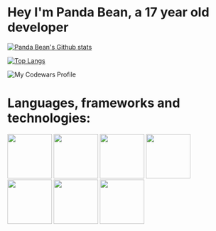 # Hey I'm Panda Bean, a 17 year old developer 
[![Panda Bean's Github stats](https://github-readme-stats.vercel.app/api?username=PandaBean18&show_icons=true&theme=radical)](https://github.com/anuraghazra/github-readme-stats)

[![Top Langs](https://github-readme-stats.vercel.app/api/top-langs/?username=PandaBean18&theme=radical)](https://github.com/anuraghazra/github-readme-stats)

![My Codewars Profile](https://www.codewars.com/users/PandaBean/badges/large)

# Languages, frameworks and technologies: 

<a href="https://github.com/yurijserrano/Github-Profile-Readme-Logos/blob/master/programming%20languages/ruby.svg" target="blank"><img src="https://github.com/yurijserrano/Github-Profile-Readme-Logos/blob/master/programming%20languages/ruby.svg" height=100></a>
<a href="https://github.com/yurijserrano/Github-Profile-Readme-Logos/blob/master/programming%20languages/rust.svg" target="blank"><img src="https://github.com/yurijserrano/Github-Profile-Readme-Logos/blob/master/programming%20languages/rust.svg" height=100></a>
<a href="https://github.com/yurijserrano/Github-Profile-Readme-Logos/blob/master/programming%20languages/python.svg" target="blank"><img src="https://github.com/yurijserrano/Github-Profile-Readme-Logos/blob/master/programming%20languages/python.svg" height=100></a>
<a href="https://github.com/yurijserrano/Github-Profile-Readme-Logos/blob/master/frameworks/rails.svg" target="blank"><img src="https://github.com/yurijserrano/Github-Profile-Readme-Logos/blob/master/frameworks/rails.svg" height=100></a>
<a href="https://github.com/yurijserrano/Github-Profile-Readme-Logos/blob/master/frameworks/flask.svg" target="blank"><img src="https://github.com/yurijserrano/Github-Profile-Readme-Logos/blob/master/frameworks/flask.svg" height=100></a>
<a href="https://github.com/yurijserrano/Github-Profile-Readme-Logos/blob/master/databases/postgresql.svg" target="blank"><img src="https://github.com/yurijserrano/Github-Profile-Readme-Logos/blob/master/databases/postgresql.svg" height=100></a>
<a href="https://github.com/yurijserrano/Github-Profile-Readme-Logos/blob/master/text%20editors/vscode.svg" target="blank"><img src="https://github.com/yurijserrano/Github-Profile-Readme-Logos/blob/master/text%20editors/vscode.svg" height=100></a>

<!--
**PandaBean18/PandaBean18** is a ✨ _special_ ✨ repository because its `README.md` (this file) appears on your GitHub profile.

Here are some ideas to get you started:

- 🔭 I’m currently working on ...
- 🌱 I’m currently learning ...
- 👯 I’m looking to collaborate on ...
- 🤔 I’m looking for help with ...
- 💬 Ask me about ...
- 📫 How to reach me: ...
- 😄 Pronouns: ...
- ⚡ Fun fact: ...
-->
